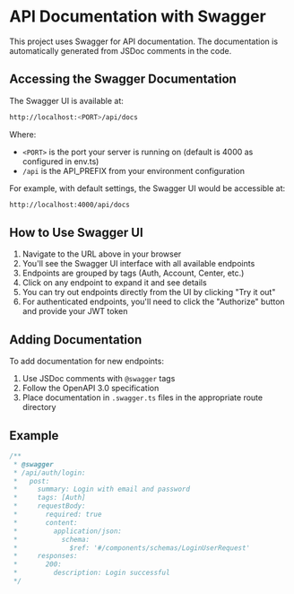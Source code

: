 # API Documentation with Swagger

This project uses Swagger for API documentation. The documentation is automatically generated from JSDoc comments in the code.

## Accessing the Swagger Documentation

The Swagger UI is available at:

```bash
http://localhost:<PORT>/api/docs
```

Where:

- `<PORT>` is the port your server is running on (default is 4000 as configured in env.ts)
- `/api` is the API_PREFIX from your environment configuration

For example, with default settings, the Swagger UI would be accessible at:

```bash
http://localhost:4000/api/docs
```

## How to Use Swagger UI

1. Navigate to the URL above in your browser
2. You'll see the Swagger UI interface with all available endpoints
3. Endpoints are grouped by tags (Auth, Account, Center, etc.)
4. Click on any endpoint to expand it and see details
5. You can try out endpoints directly from the UI by clicking "Try it out"
6. For authenticated endpoints, you'll need to click the "Authorize" button and provide your JWT token

## Adding Documentation

To add documentation for new endpoints:

1. Use JSDoc comments with `@swagger` tags
2. Follow the OpenAPI 3.0 specification
3. Place documentation in `.swagger.ts` files in the appropriate route directory

## Example

```typescript
/**
 * @swagger
 * /api/auth/login:
 *   post:
 *     summary: Login with email and password
 *     tags: [Auth]
 *     requestBody:
 *       required: true
 *       content:
 *         application/json:
 *           schema:
 *             $ref: '#/components/schemas/LoginUserRequest'
 *     responses:
 *       200:
 *         description: Login successful
 */
```
